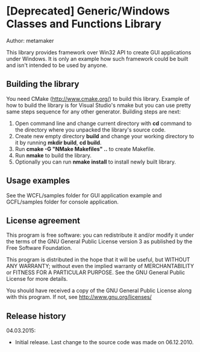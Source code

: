 [Deprecated] Generic/Windows Classes and Functions Library
==========================================================

Author: metamaker

This library provides framework over Win32 API to create GUI applications under Windows. It is only
an example how such framework could be built and isn't intended to be used by anyone.

Building the library
--------------------

You need CMake (<http://www.cmake.org/>) to build this library. Example of how to build the library is for
Visual Studio's nmake but you can use pretty same steps sequence for any other generator. Building steps are
next:

1. Open command line and change current directory with **cd** command to the directory where you unpacked the library's source code.
2. Create new empty directory **build** and change your working directory to it by running **mkdir build**, **cd build**.
3. Run **cmake -G "NMake Makefiles" ..** to create Makefile.
4. Run **nmake** to build the library.
5. Optionally you can run **nmake install** to install newly built library.

Usage examples
--------------

See the WCFL/samples folder for GUI application example and GCFL/samples folder for console application.
    
License agreement
-----------------

This program is free software: you can redistribute it and/or modify
it under the terms of the GNU General Public License version 3 as published
by the Free Software Foundation.

This program is distributed in the hope that it will be useful,
but WITHOUT ANY WARRANTY; without even the implied warranty of
MERCHANTABILITY or FITNESS FOR A PARTICULAR PURPOSE.  See the
GNU General Public License for more details.

You should have received a copy of the GNU General Public License
along with this program. If not, see <http://www.gnu.org/licenses/>
 
Release history
---------------

04.03.2015:
- Initial release. Last change to the source code was made on 06.12.2010.
